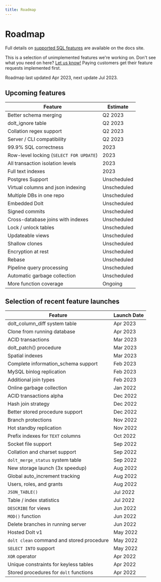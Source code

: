 ```yaml
---
title: Roadmap
---
```


# Roadmap

Full details on [supported SQL
features](../reference/sql/sql-support/README.md) are
available on the docs site.

This is a selection of unimplemented features we're working on. Don't
see what you need on here? [Let us
know!](https://github.com/dolthub/dolt/issues) Paying customers get
their feature requests implemented first.

Roadmap last updated Apr 2023, next update Jul 2023.

## Upcoming features

| Feature                                 | Estimate    |
| -------                                 | ---         |
| Better schema merging                   | Q2 2023     |
| dolt_ignore table                       | Q2 2023     |
| Collation regex support                 | Q2 2023     |
| Server / CLI compatibility              | Q2 2023     |
| 99.9% SQL correctness                   | 2023        |
| Row-level locking (`SELECT FOR UPDATE`) | 2023        |
| All transaction isolation levels        | 2023        |
| Full text indexes                       | 2023        |
| Postgres Support                        | Unscheduled |
| Virtual columns and json indexing       | Unscheduled |
| Multiple DBs in one repo                | Unscheduled |
| Embedded Dolt                           | Unscheduled |
| Signed commits                          | Unscheduled |
| Cross-database joins with indexes       | Unscheduled |
| Lock / unlock tables                    | Unscheduled |
| Updateable views                        | Unscheduled |
| Shallow clones                          | Unscheduled |
| Encryption at rest                      | Unscheduled |
| Rebase                                  | Unscheduled |
| Pipeline query processing               | Unscheduled |
| Automatic garbage collection            | Unscheduled |
| More function coverage                  | Ongoing     |

## Selection of recent feature launches

| Feature                                   | Launch Date |
| -------                                   | ---         |
| dolt_column_diff system table             | Apr 2023    |
| Clone from running database               | Apr 2023    |
| ACID transactions                         | Mar 2023    |
| dolt_patch() procedure                    | Mar 2023    |
| Spatial indexes                           | Mar 2023    |
| Complete information_schema support       | Feb 2023    |
| MySQL binlog replication                  | Feb 2023    |
| Additional join types                     | Feb 2023    |
| Online garbage collection                 | Jan 2022    |
| ACID transactions alpha                   | Dec 2022    |
| Hash join strategy                        | Dec 2022    |
| Better stored procedure support           | Dec 2022    |
| Branch protections                        | Nov 2022    |
| Hot standby replication                   | Nov 2022    |
| Prefix indexes for `TEXT` columns         | Oct 2022    |
| Socket file support                       | Sep 2022    |
| Collation and charset support             | Sep 2022    |
| `dolt_merge_status` system table          | Sep 2022    |
| New storage launch (3x speedup)           | Aug 2022    |
| Global auto_increment tracking            | Aug 2022    |
| Users, roles, and grants                  | Aug 2022    |
| `JSON_TABLE()`                            | Jul 2022    |
| Table / index statistics                  | Jul 2022    |
| `DESCRIBE` for views                      | Jun 2022    |
| `MOD()` function                          | Jun 2022    |
| Delete branches in running server         | Jun 2022    |
| Hosted Dolt v1                            | May 2022    |
| `dolt clean` command and stored procedure | May 2022    |
| `SELECT INTO` support                     | May 2022    |
| `XOR` operator                            | Apr 2022    |
| Unique constraints for keyless tables     | Apr 2022    |
| Stored procedures for `dolt` functions    | Apr 2022    |
